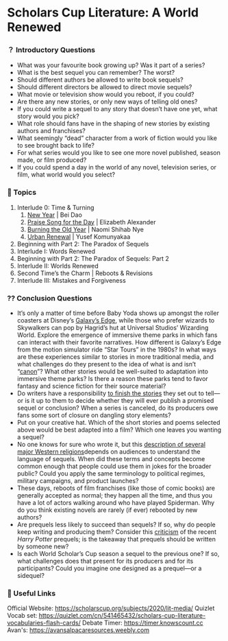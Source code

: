 # Scholars Cup Literature: A World Renewed

### ？ Introductory Questions

- What was your favourite book growing up? Was it part of a series?
- What is the best sequel you can remember? The worst?
- Should different authors be allowed to write book sequels?
- Should different directors be allowed to direct movie sequels?
- What movie or television show would you reboot, if you could?
- Are there any new stories, or only new ways of telling old ones?
- If you could write a sequel to any story that doesn’t have one yet, what story would you pick?
- What role should fans have in the shaping of new stories by existing authors and franchises?
- What seemingly “dead” character from a work of fiction would you like to see brought back to life?
- For what series would you like to see one more novel published, season made, or film produced?
- If you could spend a day in the world of any novel, television series, or film, what world would you select?

### 📌 Topics

1. Interlude 0: Time & Turning
    1. [New Year](./poetry/newyear.md) | Bei Dao
    2. [Praise Song for the Day](./poetry/praise-song.md) | Elizabeth Alexander
    3. [Burning the Old Year](./poetry/burning-the-oldyear.md) | Naomi Shihab Nye
    4. [Urban Renewal](./poetry/urban-renewal.md) | Yusef Komunyakaa
2. Beginning with Part 2: The Paradox of Sequels
3. Interlude I: Words Renewed
4. Beginning with Part 2: The Paradox of Sequels: Part 2
5. Interlude II: Worlds Renewed
6. Second Time’s the Charm | Reboots & Revisions
7. Interlude III: Mistakes and Forgiveness

### ⁇ Conclusion Questions

- It’s only a matter of time before Baby Yoda shows up amongst the roller coasters at Disney’s [Galaxy’s Edge](https://www.space.com/40842-star-wars-galaxy-edge-theme-park.html), while those who prefer wizards to Skywalkers can pop by Hagrid’s hut at Universal Studios’ Wizarding World. Explore the emergence of immersive theme parks in which fans can interact with their favorite narratives. How different is Galaxy’s Edge from the motion simulator ride “Star Tours” in the 1980s? In what ways are these experiences similar to stories in more traditional media, and what challenges do they present to the idea of what is and isn’t “[canon](https://www.polygon.com/star-wars/2019/5/30/18645775/star-wars-land-disneyland-story-canon-galaxys-edge)”? What other stories would be well-suited to adaptation into immersive theme parks? Is there a reason these parks tend to favor fantasy and science fiction for their source material?
- Do writers have a responsibility [to finish the stories](https://www.theatlantic.com/entertainment/archive/2019/05/george-r-r-martin-song-of-ice-and-fire-books-game-of-thrones-ending/589903/) they set out to tell—or is it up to them to decide whether they will ever publish a promised sequel or conclusion? When a series is canceled, do its producers owe fans some sort of closure on dangling story elements?
- Put on your creative hat. Which of the short stories and poems selected above would be best adapted into a film? Which one leaves you wanting a sequel?
- No one knows for sure who wrote it, but this [description of several major Western religions](https://innoculous.com/2016/08/explain-religions-abraham-hollywood-generation/)depends on audiences to understand the language of sequels. When did these terms and concepts become common enough that people could use them in jokes for the broader public? Could you apply the same terminology to political regimes, military campaigns, and product launches?
- These days, reboots of film franchises (like those of comic books) are generally accepted as normal; they happen all the time, and thus you have a lot of actors walking around who have played Spiderman. Why do you think existing novels are rarely (if ever) rebooted by new authors?
- Are prequels less likely to succeed than sequels? If so, why do people keep writing and producing them? Consider this [criticism](https://www.indiewire.com/2018/11/fantastic-beasts-reveals-j-k-rowling-has-the-same-problem-george-lucas-did-analysis-1202022503/) of the recent *Harry Potter* prequels; is the takeaway that prequels should be written by someone new?
- Is each World Scholar’s Cup season a sequel to the previous one? If so, what challenges does that present for its producers and for its participants? Could you imagine one designed as a prequel—or a sidequel?

### 🔗 Useful Links

Official Website: https://scholarscup.org/subjects/2020/lit-media/
Quizlet Vocab set: https://quizlet.com/cn/541465432/scholars-cup-literature-vocabularies-flash-cards/
Debate Timer: https://timer.knowscount.cc
Avan's: https://avansalpacaresources.weebly.com

